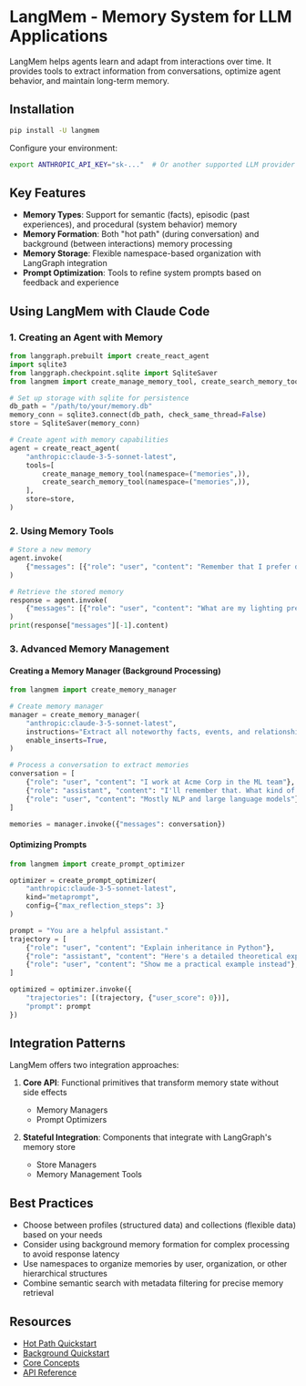 # LangMem - Memory System for LLM Applications

LangMem helps agents learn and adapt from interactions over time. It provides tools to extract information from conversations, optimize agent behavior, and maintain long-term memory.

## Installation

```bash
pip install -U langmem
```

Configure your environment:
```bash
export ANTHROPIC_API_KEY="sk-..."  # Or another supported LLM provider
```

## Key Features

- **Memory Types**: Support for semantic (facts), episodic (past experiences), and procedural (system behavior) memory
- **Memory Formation**: Both "hot path" (during conversation) and background (between interactions) memory processing
- **Memory Storage**: Flexible namespace-based organization with LangGraph integration
- **Prompt Optimization**: Tools to refine system prompts based on feedback and experience

## Using LangMem with Claude Code

### 1. Creating an Agent with Memory

```python
from langgraph.prebuilt import create_react_agent
import sqlite3
from langgraph.checkpoint.sqlite import SqliteSaver
from langmem import create_manage_memory_tool, create_search_memory_tool

# Set up storage with sqlite for persistence
db_path = "/path/to/your/memory.db"
memory_conn = sqlite3.connect(db_path, check_same_thread=False)
store = SqliteSaver(memory_conn)

# Create agent with memory capabilities
agent = create_react_agent(
    "anthropic:claude-3-5-sonnet-latest",
    tools=[
        create_manage_memory_tool(namespace=("memories",)),
        create_search_memory_tool(namespace=("memories",)),
    ],
    store=store,
)
```

### 2. Using Memory Tools

```python
# Store a new memory
agent.invoke(
    {"messages": [{"role": "user", "content": "Remember that I prefer dark mode."}]}
)

# Retrieve the stored memory
response = agent.invoke(
    {"messages": [{"role": "user", "content": "What are my lighting preferences?"}]}
)
print(response["messages"][-1].content)
```

### 3. Advanced Memory Management

#### Creating a Memory Manager (Background Processing)

```python
from langmem import create_memory_manager

# Create memory manager
manager = create_memory_manager(
    "anthropic:claude-3-5-sonnet-latest",
    instructions="Extract all noteworthy facts, events, and relationships.",
    enable_inserts=True,
)

# Process a conversation to extract memories
conversation = [
    {"role": "user", "content": "I work at Acme Corp in the ML team"},
    {"role": "assistant", "content": "I'll remember that. What kind of ML work do you do?"},
    {"role": "user", "content": "Mostly NLP and large language models"}
]

memories = manager.invoke({"messages": conversation})
```

#### Optimizing Prompts

```python
from langmem import create_prompt_optimizer

optimizer = create_prompt_optimizer(
    "anthropic:claude-3-5-sonnet-latest",
    kind="metaprompt",
    config={"max_reflection_steps": 3}
)

prompt = "You are a helpful assistant."
trajectory = [
    {"role": "user", "content": "Explain inheritance in Python"},
    {"role": "assistant", "content": "Here's a detailed theoretical explanation..."},
    {"role": "user", "content": "Show me a practical example instead"},
]

optimized = optimizer.invoke({
    "trajectories": [(trajectory, {"user_score": 0})], 
    "prompt": prompt
})
```

## Integration Patterns

LangMem offers two integration approaches:

1. **Core API**: Functional primitives that transform memory state without side effects
   - Memory Managers
   - Prompt Optimizers

2. **Stateful Integration**: Components that integrate with LangGraph's memory store
   - Store Managers
   - Memory Management Tools

## Best Practices

- Choose between profiles (structured data) and collections (flexible data) based on your needs
- Consider using background memory formation for complex processing to avoid response latency
- Use namespaces to organize memories by user, organization, or other hierarchical structures
- Combine semantic search with metadata filtering for precise memory retrieval

## Resources

- [Hot Path Quickstart](https://langchain-ai.github.io/langmem/hot_path_quickstart)
- [Background Quickstart](https://langchain-ai.github.io/langmem/background_quickstart)
- [Core Concepts](https://langchain-ai.github.io/langmem/concepts/conceptual_guide)
- [API Reference](https://langchain-ai.github.io/langmem/reference)